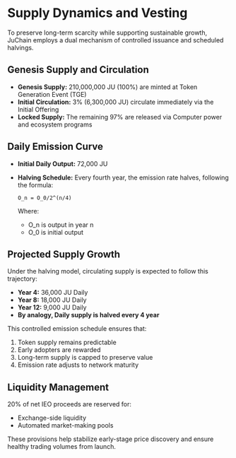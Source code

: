 # Supply Dynamics and Vesting

To preserve long-term scarcity while supporting sustainable growth, JuChain employs a dual mechanism of controlled issuance and scheduled halvings.

## Genesis Supply and Circulation

* **Genesis Supply:** 210,000,000 JU (100%) are minted at Token Generation Event (TGE)
* **Initial Circulation:** 3% (6,300,000 JU) circulate immediately via the Initial Offering
* **Locked Supply:** The remaining 97% are released via Computer power and ecosystem programs

## Daily Emission Curve

* **Initial Daily Output:** 72,000 JU
*   **Halving Schedule:** Every fourth year, the emission rate halves, following the formula:

    ```
    O_n = O_0/2^(n/4)
    ```

    Where:

    * O\_n is output in year n
    * O\_0 is initial output

## Projected Supply Growth

Under the halving model, circulating supply is expected to follow this trajectory:

* **Year 4:** 36,000 JU Daily
* **Year 8:** 18,000 JU Daily
* **Year 12:** 9,000 JU Daily
* **By analogy, Daily supply is halved every 4 year**

This controlled emission schedule ensures that:

1. Token supply remains predictable
2. Early adopters are rewarded
3. Long-term supply is capped to preserve value
4. Emission rate adjusts to network maturity



## Liquidity Management

20% of net IEO proceeds are reserved for:

* Exchange-side liquidity
* Automated market-making pools

These provisions help stabilize early-stage price discovery and ensure healthy trading volumes from launch.
